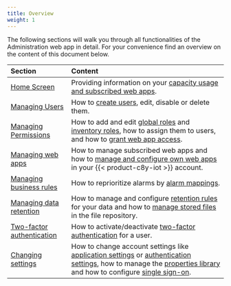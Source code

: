 ```yaml
---
title: Overview
weight: 1
---
```


The following sections will walk you through all functionalities of the Administration web app in detail. For your convenience find an overview on the content of this document below.

| Section                                       | Content                                                                                                                                                                                                                                         |
| :-------------------------------------------- | :---------------------------------------------------------------------------------------------------------------------------------------------------------------------------------------------------------------------------------------------- |
| [Home Screen](#home-screen)                   | Providing information on your [capacity usage and subscribed web apps](#home-screen).                                                                                                                                                           |
| [Managing Users](#managing-users)             | How to [create users](#creating-users), edit, disable or delete them.                                                                                                                                                                           |
| [Managing Permissions](#managing-permissions) | How to add and edit [global roles](#global) and [inventory roles](#inventory), how to assign them to users, and how to [grant web app access](#app-access).                                                                                     |
| [Managing web apps](#managing-applications)   | How to manage subscribed web apps and how to [manage and configure own web apps](#managing-applications) in your {{< product-c8y-iot >}} account.                                                                                               |
| [Managing business rules](#business-rules)    | How to reprioritize alarms by [alarm mappings](#reprio-alarms).                                                                                                                                                                                 |
| [Managing data retention](#data-retention)    | How to manage and configure [retention rules](#retention-rules) for your data and how to [manage stored files](#files) in the file repository.                                                                                                  |
| [Two-factor authentication](#tfa)             | How to activate/deactivate [two-factor authentication](#tfa) for a user.                                                                                                                                                                        |
| [Changing settings](#changing-settings)       | How to change account settings like [application settings](#default-app) or [authentication settings](#authentication), how to manage the [properties library](#properties) and how to configure [single sign-on](#configuring-single-sign-on). |
